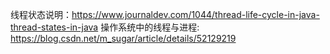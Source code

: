 线程状态说明：https://www.journaldev.com/1044/thread-life-cycle-in-java-thread-states-in-java
操作系统中的线程与进程: https://blog.csdn.net/m_sugar/article/details/52129219

